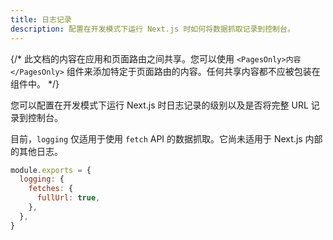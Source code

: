 ```yaml
---
title: 日志记录
description: 配置在开发模式下运行 Next.js 时如何将数据抓取记录到控制台。
---
```


{/* 此文档的内容在应用和页面路由之间共享。您可以使用 `<PagesOnly>内容</PagesOnly>` 组件来添加特定于页面路由的内容。任何共享内容都不应被包装在组件中。 */}

您可以配置在开发模式下运行 Next.js 时日志记录的级别以及是否将完整 URL 记录到控制台。

目前，`logging` 仅适用于使用 `fetch` API 的数据抓取。它尚未适用于 Next.js 内部的其他日志。

```js filename="next.config.js"
module.exports = {
  logging: {
    fetches: {
      fullUrl: true,
    },
  },
}
```